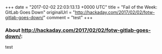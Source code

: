 +++
date = "2017-02-02 22:03:13.13 +0000 UTC"
title = "Fail of the Week: GitLab Goes Down"
originalUrl = "http://hackaday.com/2017/02/02/fotw-gitlab-goes-down/"
comment = "test"
+++

### About http://hackaday.com/2017/02/02/fotw-gitlab-goes-down/:

test
